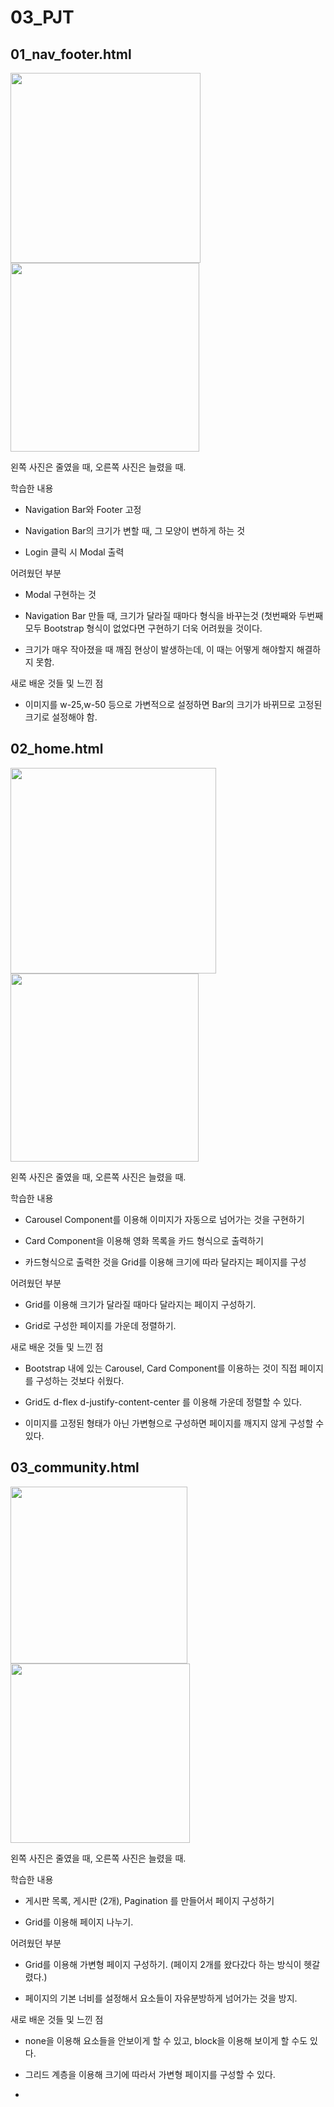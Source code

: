 # 03_PJT

## 01_nav_footer.html

<img title="" src="file:///C:/Users/multicampus/AppData/Roaming/marktext/images/2022-08-05-14-25-31-image.png" alt="" width="304"><img title="" src="file:///C:/Users/multicampus/AppData/Roaming/marktext/images/2022-08-05-14-26-06-image.png" alt="" width="302">

왼쪽 사진은 줄였을 때, 오른쪽 사진은 늘렸을 때.

학습한 내용

- Navigation Bar와 Footer 고정

- Navigation Bar의 크기가 변할 때, 그 모양이 변하게 하는 것

- Login 클릭 시 Modal 출력

어려웠던 부분

- Modal 구현하는 것

- Navigation Bar 만들 때, 크기가 달라질 때마다 형식을 바꾸는것 (첫번째와 두번째 모두 Bootstrap 형식이 없었다면 구현하기 더욱 어려웠을 것이다.

- 크기가 매우 작아졌을 때 깨짐 현상이 발생하는데, 이 때는 어떻게 해야할지 해결하지 못함.

새로 배운 것들 및 느낀 점

- 이미지를 w-25,w-50 등으로 가변적으로 설정하면 Bar의 크기가 바뀌므로 고정된 크기로 설정해야 함.

## 02_home.html

<img src="file:///C:/Users/multicampus/AppData/Roaming/marktext/images/2022-08-05-14-27-54-image.png" title="" alt="" width="329"><img src="file:///C:/Users/multicampus/AppData/Roaming/marktext/images/2022-08-05-14-28-34-image.png" title="" alt="" width="301">

왼쪽 사진은 줄였을 때, 오른쪽 사진은 늘렸을 때.

학습한 내용

- Carousel Component를 이용해 이미지가 자동으로 넘어가는 것을 구현하기

- Card Component을 이용해 영화 목록을 카드 형식으로 출력하기

- 카드형식으로 출력한 것을 Grid를 이용해 크기에 따라 달라지는 페이지를 구성

어려웠던 부분

- Grid를 이용해 크기가 달라질 때마다 달라지는 페이지 구성하기. 

- Grid로 구성한 페이지를 가운데 정렬하기.

새로 배운 것들 및 느낀 점

- Bootstrap 내에 있는 Carousel, Card Component를 이용하는 것이 직접 페이지를 구성하는 것보다 쉬웠다.

- Grid도 d-flex d-justify-content-center 를 이용해 가운데 정렬할 수 있다.

- 이미지를 고정된 형태가 아닌 가변형으로 구성하면 페이지를 깨지지 않게 구성할 수 있다.

## 03_community.html

<img title="" src="file:///C:/Users/multicampus/AppData/Roaming/marktext/images/2022-08-05-14-51-06-image.png" alt="" width="283"><img title="" src="file:///C:/Users/multicampus/AppData/Roaming/marktext/images/2022-08-05-14-49-56-image.png" alt="" width="287">

왼쪽 사진은 줄였을 때, 오른쪽 사진은 늘렸을 때.

학습한 내용

- 게시판 목록, 게시판 (2개), Pagination 를 만들어서 페이지 구성하기

- Grid를 이용해 페이지 나누기.

어려웠던 부분

- Grid를 이용해 가변형 페이지 구성하기. (페이지 2개를 왔다갔다 하는 방식이 헷갈렸다.)

- 페이지의 기본 너비를 설정해서 요소들이 자유분방하게 넘어가는 것을 방지.

새로 배운 것들 및 느낀 점

- none을 이용해 요소들을 안보이게 할 수 있고, block을 이용해 보이게 할 수도 있다.

- 그리드 계층을 이용해 크기에 따라서 가변형 페이지를 구성할 수 있다.

- 
